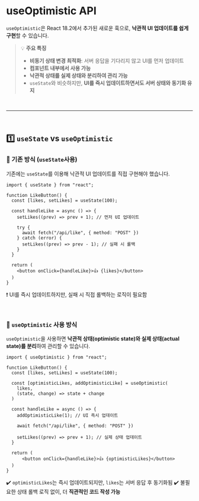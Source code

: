 # useOptimistic API
`useOptimistic`은 React 18.2에서 추가된 새로운 훅으로, **낙관적 UI 업데이트를 쉽게 구현**할 수 있습니다.

> 💡 **주요 특징**
> - **비동기 상태 변경 최적화**: 서버 응답을 기다리지 않고 UI를 먼저 업데이트
> - **컴포넌트 내부에서 사용 가능**
> - **낙관적 상태를 실제 상태와 분리하여 관리 가능**
> - `useState`와 비슷하지만, **UI를 즉시 업데이트하면서도 서버 상태와 동기화 유지**

<br>

- - -

<br>

## 1️⃣ `useState` vs `useOptimistic`
### 🔹 기존 방식 (`useState`사용)
기존에는 `useState`를 이용해 낙관적 UI 업데이트를 직접 구현해야 했습니다.
```tsx
import { useState } from "react";

function LikeButton() {
  const [likes, setLikes] = useState(100);

  const handleLike = async () => {
    setLikes((prev) => prev + 1); // 먼저 UI 업데이트

    try {
      await fetch("/api/like", { method: "POST" })
    } catch (error) {
      setLikes((prev) => prev - 1); // 실패 시 롤백
    }
  }

  return (
    <button onClick={handleLike}>👍 {likes}</button>
  )
}
```
❗ UI를 즉시 업데이트하지만, 실패 시 직접 롤백하는 로직이 필요함

<br>

### 🔹 `useOptimistic` 사용 방식
`useOptimistic`을 사용하면 **낙관적 상태(optimistic state)와 실제 상태(actual state)를 분리**하여 관리할 수 있습니다.
```tsx
import { useOptimistic } from "react";

function LikeButton() {
  const [likes, setLikes] = useState(100);

  const [optimisticLikes, addOptimisticLike] = useOptimistic(
    likes,
    (state, change) => state + change
  )

  const handleLike = async () => {
    addOptimisticLike(1); // UI 즉시 업데이트

    await fetch("/api/like", { method: "POST" })

    setLikes((prev) => prev + 1); // 실제 상태 업데이트
  }

  return (
      <button onClick={handleLike}>👍 {optimisticLikes}</button>
  )
}
```
✔️ `optimisticLikes`는 즉시 업데이트되지만, `likes`는 서버 응답 후 동기화됨
✔️ 불필요한 상태 롤백 로직 없이, 더 **직관적인 코드 작성 가능**

